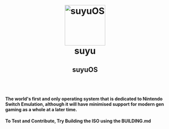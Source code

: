 <h1 align="center">
  <br>
  <a href="https://suyu.dev"><img src="https://git.suyu.dev/suyu/suyu-os/src/branch/master/ui/Logo.png" alt="suyuOS" height="128"></a>
  <br>
  <b>suyu</b>
  <br>
</h1>

<h2 align="center"><b>suyuOS</b></h2>

<br><br>

<h4>The world's first and only operating system that is dedicated to Nintendo Switch Emulation, although it will have minimised support for modern gen gaming as a whole at a later time.
</h4> 

<h4>To Test and Contribute, Try Building the ISO using the BUILDING.md</h4> 
